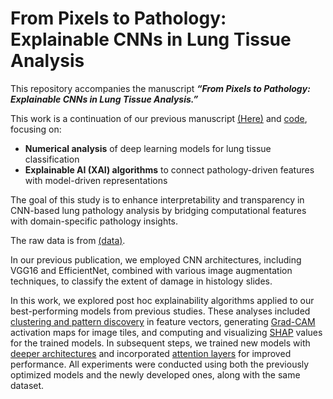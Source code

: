 # From Pixels to Pathology: Explainable CNNs in Lung Tissue Analysis

This repository accompanies the manuscript **_“From Pixels to Pathology: Explainable CNNs in Lung Tissue Analysis.”_**

This work is a continuation of our previous manuscript [(Here)](https://www.biorxiv.org/content/10.1101/2023.05.12.540340v1.abstract) and [code](https://github.com/Aitslab/lunghisto), focusing on:

- **Numerical analysis** of deep learning models for lung tissue classification  
- **Explainable AI (XAI) algorithms** to connect pathology-driven features with model-driven representations  

The goal of this study is to enhance interpretability and transparency in CNN-based lung pathology analysis by bridging computational features with domain-specific pathology insights.


The raw data is from [(data)](https://www.ebi.ac.uk/biostudies/bioimages/studies/S-BIAD419). 

In our previous publication, we employed CNN architectures, including VGG16 and EfficientNet, combined with various image augmentation techniques, to classify the extent of damage in histology slides.


In this work, we explored post hoc explainability algorithms applied to our best-performing models from previous studies. These analyses included [clustering and pattern discovery](https://github.com/Aitslab/Histology_XAI/tree/main/Unsupervised)  in feature vectors, generating [Grad-CAM](https://github.com/Aitslab/Histology_XAI/tree/main/GradCAM) activation maps for image tiles, and computing and visualizing [SHAP](https://github.com/Aitslab/Histology_XAI/tree/main/SHAP) values for the trained models. In subsequent steps, we trained new models with [deeper architectures](https://github.com/Aitslab/Histology_XAI/tree/main/Train_more_layers) and incorporated [attention layers](https://github.com/Aitslab/Histology_XAI/tree/main/Attention) for improved performance. All experiments were conducted using both the previously optimized models and the newly developed ones, along with the same dataset.
